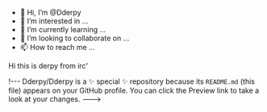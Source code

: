 - 👋 Hi, I’m @Dderpy
- 👀 I’m interested in ...
- 🌱 I’m currently learning ...
- 💞️ I’m looking to collaborate on ...
- 📫 How to reach me ...


Hi this is derpy from irc'



!---
Dderpy/Dderpy is a ✨ special ✨ repository because its `README.md` (this file) appears on your GitHub profile.
You can click the Preview link to take a look at your changes.
--->
